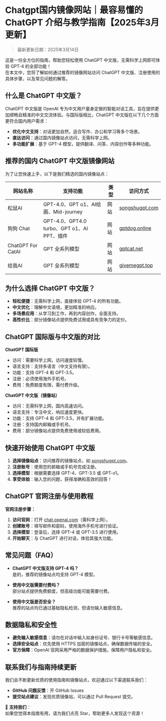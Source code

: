 # Chatgpt国内镜像网站｜最容易懂的 ChatGPT 介绍与教学指南【2025年3月更新】

> 最新更新日期：2025年3月14日

这是一份全方位的指南，帮助您轻松使用 ChatGPT 中文版，无需科学上网即可体验 GPT-4 的全部功能！  
在本文中，您将了解如何通过推荐的镜像网站访问 ChatGPT 中文版、注册使用的具体步骤，以及常见问题的解答。

## 什么是 ChatGPT 中文版？

ChatGPT 中文版是 OpenAI 专为中文用户量身定做的智能对话工具，旨在提供更加顺畅且精准的中文交流体验。与国际版相比，ChatGPT 中文版在以下几个方面更符合国内用户需求：

- **优化中文支持**：对话更加自然，适合写作、办公和学习等多个场景。
- **直达访问**：通过国内镜像站点访问，无需科学上网。
- **多功能扩展**：基于 GPT-4 模型，提供翻译、问答、内容创作等多种功能。

## 推荐的国内 ChatGPT 中文版镜像网站

为了让您快速上手，以下是我们精选的国内镜像站点：

| 网站名称              | 支持功能                           | 类型          | 访问方式                       |
|-------------------|--------------------------------|-------------|----------------------------|
| 松鼠AI              | GPT-4.0、GPT o1、AI绘画、Mid-journey          | 网站          | [songshugpt.com](https://songshugpt.com)           |
| 狗狗 Chat          | GPT-4.0、GPT4.0 turbo、GPT o1、AI PPT、插件 | 网站          | [gptdog.online](https://gptdog.online)            |
| ChatGPT For CatAI | GPT 全系列模型                   | 网站      | [gptcat.net](https://gptcat.net) |
| 给我AI   | GPT 全系列模型         | 网站 | [givemegpt.top](https://givemegpt.top)    |

## 为什么选择 ChatGPT 中文版？

- **轻松便捷**：无需科学上网，直接体验 GPT-4 的所有功能。
- **中文优化**：理解中文语境，更加精准的响应。
- **多场景应用**：从学习到工作，再到内容创作，全面支持。
- **高性价比**：部分镜像站点提供免费试用或具有竞争力的定价。

## ChatGPT 国际版与中文版的对比

**ChatGPT 国际版**
- 访问：需要科学上网，访问速度较慢。
- 语言支持：支持多语言（中文支持有限）。
- 功能：支持 GPT-4 和 GPT-3.5。
- 注册：必须使用海外手机号。
- 费用：免费额度有限，需付费升级。

**ChatGPT 中文版（镜像站）**
- 访问：无需科学上网，国内高速访问。
- 语言支持：专注中文，响应速度更快。
- 功能：支持 GPT-4 和 GPT-3.5，并有扩展功能。
- 注册：支持国内邮箱或手机号。
- 费用：部分镜像站点提供免费使用或较低费用。

## 快速开始使用 ChatGPT 中文版

1. **选择镜像站点**：访问推荐的镜像站点，如 [songshugpt.com](https://songshugpt.com)。
2. **注册账号**：使用您的邮箱或手机号完成注册。
3. **选择模型**：根据需要选择 GPT-4、GPT-3.5 或 GPT-o1。
4. **享受体验**：输入您的问题，获得准确和高效的回答！

## ChatGPT 官网注册与使用教程

**官网注册步骤：**
1. **访问官网**：打开 [chat.openai.com](https://chat.openai.com)（需科学上网）。
2. **创建账号**：填写邮件和密码，使用海外手机号进行验证。
3. **选择模型**：登录后，选择 GPT-4 或 GPT-3.5 进行使用。
4. **开始聊天**：与 ChatGPT 进行对话，体验其强大功能。

## 常见问题（FAQ）

- **ChatGPT 中文版支持 GPT-4 吗？**  
  是的，推荐的镜像站点均支持 GPT-4 模型。

- **使用中文版需要付费吗？**  
  部分站点提供免费额度，但高级功能可能需要付费。

- **使用中文版是否安全？**  
  推荐的站点均已通过基础隐私检测，但请勿输入敏感信息。

## 数据隐私和安全性

- **避免输入敏感信息**：请勿在对话中输入如身份证号、银行卡号等敏感信息。
- **选择安全站点**：优先使用 HTTPS 加密的镜像站点，确保数据传输的安全。
- **官方保障**：OpenAI 官网采用严格的数据保护措施，保障用户隐私和安全。

## 联系我们与指南持续更新

我们会不断更新优质的使用指南和镜像站点，欢迎通过以下渠道联系我们：

- **GitHub 问题反馈**：开 GitHub Issues
- **提交站点建议**：发现优质镜像站，可以通过 Pull Request 提交。

🌟 **支持我们**：  
如果您觉得本指南有用，请为我们点亮 Star，帮助更多人发现这个资源！
```
